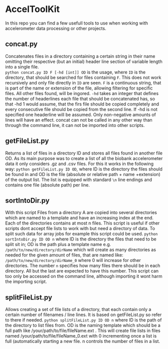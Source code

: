 # AccelToolKit
In this repo you can find a few usefull tools to use when working with accelerometer data processing or other projects.

## concat.py
Concatenates files in a directory containing a certain string in their name omitting their respective (but an initial) header line section of variable length into a single file. <br/>
`python concat.py ID F [-hd [int]] OD` is the usage, where `ID` is the directory, that should be searched for files containing `F`. This does not work recursively and only file directly in `ID` are seen. 
`F` is a continuous string, that is part of the name or extension of the file, allowing filtering for specific files. All other files found, will be ingored. `-hd` takes an integer that defines the number of headerlines each file that should be concatenated has, so that -hd 1 would assume, that the firs file should be copied completely and every consecutive file should be copied from the second line. If -hd is not specified one headerline will be assumed. Only non-negative amounts of lines will have an effect.
concat can not be called in any other way than through the command line, it can not be imported into other scripts.

## getFileList.py
Returns a list of files in a directory ID and stores all files found in another file OD. As its main purpose was to create a list of all the biobank accelerometer data it only considers .gz and .csv files.
For this it works in the following way: `python getFileList.py ID OD`, where ID is the directory the files should be found in and OD is the file (absolute or relative path + name +extension) of the output list. The list is equipped with standard `\n` line endings and contains one file (absolute path) per line.

## sortIntoDir.py
With this script Files from a directory A are copied into several directories which are named to a template and have an increasing index at the end. Each of the directories contains at most n files. This script is useful if other scripts dont accept file lists to work with but need a directory of data. To split such data for array jobs for example this script could be used.
`python sortIntoDir.py ID OD n` where ID is the directory the files that need to be split sit in; OD is the path plus a template name e.g. `/path/to/new/directory/dirName` which will create as many directories as needed for the given amount of files, that are named like: `/path/to/new/directory/dirName_0` where 0 will increase for other directories. The number `n` specifies how many files there should be in each directory. All but the last are expected to have this number.
This script can too only be accessed on the command line, although importing it wont harm the importing script.

## splitFileList.py
Allows creating a set of file lists of a directory, that each contain only a certain number of filenames / line lines. It is based on getFileList.py so refer to there if needed. `python splitFileList.py ID OD n` where ID is the path of the directory to list files from. OD is the naming template  which should be a full path like /your/path/to/file/fileName.ext . This will create file lists in files named /your/path/to/file/fileName_0.ext with 0 incrementing once a list is full (automatically starting a new file. n controls the number of files in a list.

